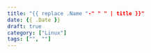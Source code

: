 ```yaml
---
title: "{{ replace .Name "-" " " | title }}"
date: {{ .Date }}
draft: true
category: ["Linux"]
tags: ["", ""]
---
```



